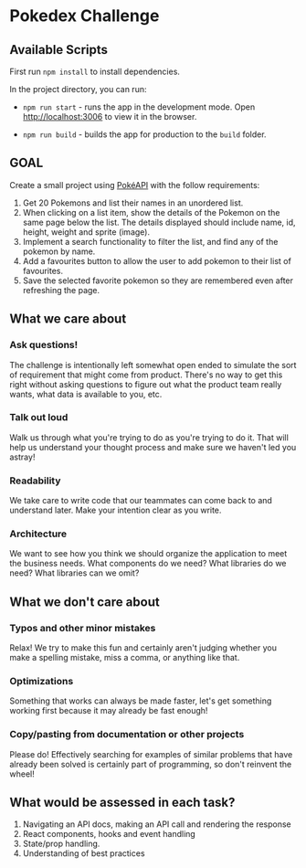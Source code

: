 # Pokedex Challenge

## Available Scripts

First run `npm install` to install dependencies.

In the project directory, you can run:

- `npm run start` - runs the app in the development mode. Open [http://localhost:3006](http://localhost:3006) to view it in the browser.

- `npm run build` - builds the app for production to the `build` folder.

## GOAL

Create a small project using [PokéAPI](https://pokeapi.co/) with the follow requirements:

1. Get 20 Pokemons and list their names in an unordered list.
2. When clicking on a list item, show the details of the Pokemon on the same page below the list. The details displayed should include name, id, height, weight and sprite (image).
3. Implement a search functionality to filter the list, and find any of the pokemon by name.
4. Add a favourites button to allow the user to add pokemon to their list of favourites.
5. Save the selected favorite pokemon so they are remembered even after refreshing the page.

## What we care about

### Ask questions!

The challenge is intentionally left somewhat open ended to simulate the sort of requirement that might come from product. There's no way to get this right without asking questions to figure out what the product team really wants, what data is available to you, etc.

### Talk out loud

Walk us through what you're trying to do as you're trying to do it. That will help us understand your thought process and make sure we haven't led you astray!

### Readability

We take care to write code that our teammates can come back to and understand later. Make your intention clear as you write.

### Architecture

We want to see how you think we should organize the application to meet the business needs. What components do we need? What libraries do we need? What libraries can we omit?

## What we don't care about

### Typos and other minor mistakes

Relax! We try to make this fun and certainly aren't judging whether you make a spelling mistake, miss a comma, or anything like that.

### Optimizations

Something that works can always be made faster, let's get something working first because it may already be fast enough!

### Copy/pasting from documentation or other projects

Please do! Effectively searching for examples of similar problems that have already been solved is certainly part of programming, so don't reinvent the wheel!

## What would be assessed in each task?
01. Navigating an API docs, making an API call and rendering the response
02. React components, hooks and event handling
03. State/prop handling.
04. Understanding of best practices